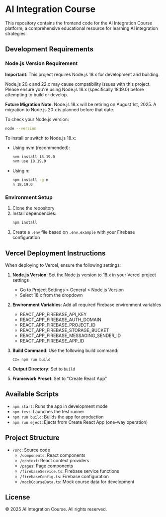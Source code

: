 # AI Integration Course

This repository contains the frontend code for the AI Integration Course platform, a comprehensive educational resource for learning AI integration strategies.

## Development Requirements

### Node.js Version Requirement
**Important**: This project requires Node.js 18.x for development and building. 

Node.js 20.x and 22.x may cause compatibility issues with this project. Please ensure you're using Node.js 18.x (specifically 18.19.0) before attempting to build or develop.

**Future Migration Note**: Node.js 18.x will be retiring on August 1st, 2025. A migration to Node.js 20.x is planned before that date.

To check your Node.js version:
```bash
node --version
```

To install or switch to Node.js 18.x:
- Using nvm (recommended):
  ```bash
  nvm install 18.19.0
  nvm use 18.19.0
  ```
- Using n:
  ```bash
  npm install -g n
  n 18.19.0
  ```

### Environment Setup
1. Clone the repository
2. Install dependencies:
   ```bash
   npm install
   ```
3. Create a `.env` file based on `.env.example` with your Firebase configuration

## Vercel Deployment Instructions

When deploying to Vercel, ensure the following settings:

1. **Node.js Version**: Set the Node.js version to 18.x in your Vercel project settings
   - Go to Project Settings > General > Node.js Version
   - Select 18.x from the dropdown

2. **Environment Variables**: Add all required Firebase environment variables
   - REACT_APP_FIREBASE_API_KEY
   - REACT_APP_FIREBASE_AUTH_DOMAIN
   - REACT_APP_FIREBASE_PROJECT_ID
   - REACT_APP_FIREBASE_STORAGE_BUCKET
   - REACT_APP_FIREBASE_MESSAGING_SENDER_ID
   - REACT_APP_FIREBASE_APP_ID

3. **Build Command**: Use the following build command:
   ```
   CI= npm run build
   ```

4. **Output Directory**: Set to `build`

5. **Framework Preset**: Set to "Create React App"

## Available Scripts

- `npm start`: Runs the app in development mode
- `npm test`: Launches the test runner
- `npm run build`: Builds the app for production
- `npm run eject`: Ejects from Create React App (one-way operation)

## Project Structure

- `/src`: Source code
  - `/components`: React components
  - `/context`: React context providers
  - `/pages`: Page components
  - `/firebaseService.ts`: Firebase service functions
  - `/firebaseConfig.ts`: Firebase configuration
  - `/mockCourseData.ts`: Mock course data for development

## License

© 2025 AI Integration Course. All rights reserved.
